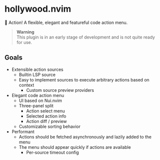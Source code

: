 # hollywood.nvim

📸 Action! A flexible, elegant and featureful code action menu.

> **Warning** <br/>
> This plugin is in an early stage of development and is not quite ready for use.

## Goals

- Extensible action sources
  - Builtin LSP source
  - Easy to implement sources to execute arbitrary actions based on context
    - Custom source preview providers
- Elegant code action menu
  - UI based on Nui.nvim
  - Three-panel split
    - Action select menu
    - Selected action info
    - Action diff / preview
  - Customizable sorting behavior
- Performant
  - Actions should be fetched asynchronously and lazily added to the menu
  - The menu should appear quickly if actions are available
    - Per-source timeout config
